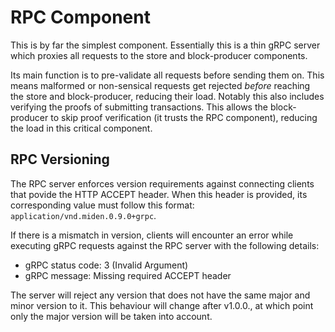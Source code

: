 # RPC Component

This is by far the simplest component. Essentially this is a thin gRPC server which proxies all requests to the store
and block-producer components.

Its main function is to pre-validate all requests before sending them on. This means malformed or non-sensical requests
get rejected _before_ reaching the store and block-producer, reducing their load. Notably this also includes verifying
the proofs of submitting transactions. This allows the block-producer to skip proof verification (it trusts the RPC
component), reducing the load in this critical component.

## RPC Versioning

The RPC server enforces version requirements against connecting clients that povide the HTTP ACCEPT header. When this header is provided, its corresponding value must follow this format: `application/vnd.miden.0.9.0+grpc`.

If there is a mismatch in version, clients will encounter an error while executing gRPC requests against the RPC server with the following details:

- gRPC status code: 3 (Invalid Argument)
- gRPC message: Missing required ACCEPT header

The server will reject any version that does not have the same major and minor version to it. This behaviour will change after v1.0.0., at which point only the major version will be taken into account.
